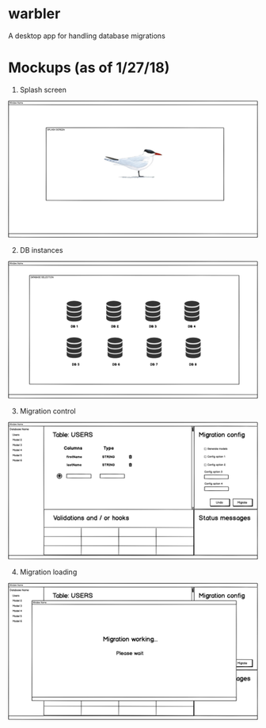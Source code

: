 # warbler
A desktop app for handling database migrations

# Mockups (as of 1/27/18)

1. Splash screen

![splash screen](mockups/a-splash-screen.png "Splash screen")

2. DB instances

![splash screen](mockups/b-db-loading.png "DB Loading")

3. Migration control

![splash screen](mockups/c-migration-ctrl.png "Migration control")

4. Migration loading

![splash screen](mockups/d-migration-working.png "Migration loading")
